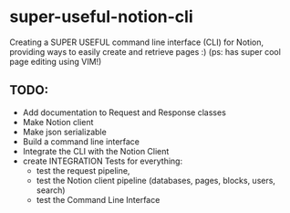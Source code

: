 # super-useful-notion-cli
Creating a SUPER USEFUL command line interface (CLI) for Notion, providing ways to easily create and retrieve pages :) (ps: has super cool page editing using VIM!)


## TODO:

- Add documentation to Request and Response classes
- Make Notion client
- Make json serializable
- Build a command line interface
- Integrate the CLI with the Notion Client
- create INTEGRATION Tests for everything:
    - test the request pipeline,
    - test the Notion client pipeline (databases, pages, blocks, users, search)
    - test the Command Line Interface